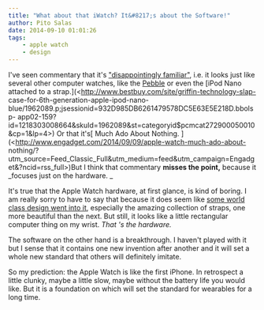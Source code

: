 ```yaml
---
title: "What about that iWatch? It&#8217;s about the Software!"
author: Pito Salas
date: 2014-09-10 01:01:26
tags: 
    - apple watch
    - design
---
```



I've seen commentary that it's ["disappointingly
familiar"](<https://twitter.com/tomgara/status/509418078523121664?_ga=1.69942866.337543244.1409238690>),
i.e. it looks just like several other computer watches, like the
[Pebble](<http://www.cnet.com/products/pebble-watch/>) or even the [iPod Nano
attached to a strap.](<http://www.bestbuy.com/site/griffin-technology-slap-
case-for-6th-generation-apple-ipod-nano-
blue/1962089.p;jsessionid=932D985DB6261479578DC5E63E5E218D.bbolsp-
app02-159?id=1218303008664&skuId=1962089&st=categoryid$pcmcat272900050010&cp=1&lp=4>)
Or that it's[ Much Ado About Nothing.
](<http://www.engadget.com/2014/09/09/apple-watch-much-ado-about-
nothing/?utm_source=Feed_Classic_Full&utm_medium=feed&utm_campaign=Engadget&?ncid=rss_full>)But
I think that commentary **misses the point,** because it _focuses just on the
hardware.  _

It's true that the Apple Watch hardware, at first glance, is kind of boring. I
am really sorry to have to say that because it does seem like [some world
class design went into it](<http://www.apple.com/watch/films/#film-design>),
especially the amazing collection of straps, one more beautiful than the next.
But still, it looks like a little rectangular computer thing on my wrist.
_That 's the hardware._

The software on the other hand is a breakthrough. I haven't played with it but
I sense that it contains one new invention after another and it will set a
whole new standard that others will definitely imitate.

So my prediction: the Apple Watch is like the first iPhone. In retrospect a
little clunky, maybe a little slow, maybe without the battery life you would
like. But it is a foundation on which will set the standard for wearables for
a long time.


